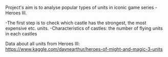Project's aim is to analyse popular types of units in iconic game series - Heroes III. 

-The first step is to check which castle has the strongest, the most expensive etc. units. 
-Characteristics of castles: the number of flying units in each castles 

Data about all units from Heroes III: https://www.kaggle.com/daynearthur/heroes-of-might-and-magic-3-units

